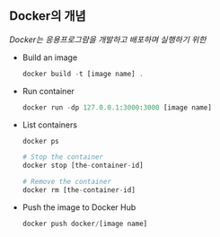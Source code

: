 ## Docker의 개념

_Docker는 응용프로그람을 개발하고 배포하며 실행하기 위한_

- Build an image
  ```php
  docker build -t [image name] .
  ```
- Run container
  ```php
  docker run -dp 127.0.0.1:3000:3000 [image name]
  ```
- List containers
  ```php
  docker ps

  # Stop the container
  docker stop [the-container-id]

  # Remove the container
  docker rm [the-container-id]
  ```
- Push the image to Docker Hub
  ```php
  docker push docker/[image name]
  ```
